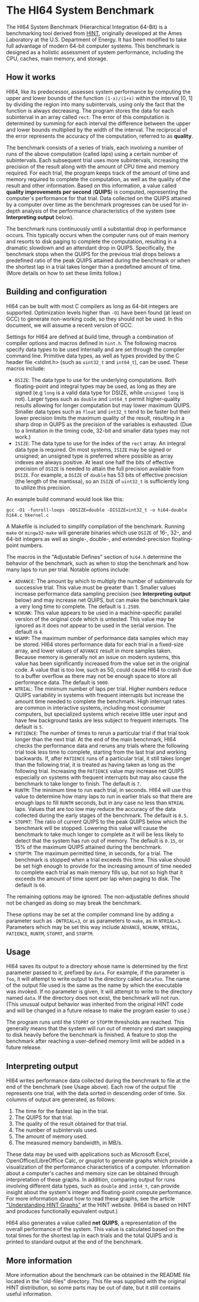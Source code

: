 # The HI64 System Benchmark

The HI64 System Benchmark (Hierarchical Integration 64-Bit) is a benchmarking
tool derived from [HINT][1], originally developed at the Ames Laboratory at the
U.S. Department of Energy. It has been modified to take full advantage of modern
64-bit computer systems. This benchmark is designed as a holistic assessment of
system performance, including the CPU, caches, main memory, and storage.

## How it works

HI64, like its predecessor, assesses system performance by computing the upper
and lower bounds of the function `(1-x)/(1+x)` within the interval [0, 1] by
dividing the region into many subintervals, using only the fact that the
function is always decreasing. The program stores the data for each subinterval
in an array called `rect`. The error of this computation is determined by
summing for each interval the difference between the upper and lower bounds
multiplied by the width of the interval. The reciprocal of the error represents
the accuracy of the computation, referred to as **quality**.

The benchmark consists of a series of trials, each involving a number of runs of
the above computation (called *laps*) using a certain number of subintervals.
Each subsequent trial uses more subintervals, increasing the precision of the
result along with the amount of CPU time and memory required. For each trial,
the program keeps track of the amount of time and memory required to complete
the computation, as well as the quality of the result and other information.
Based on this information, a value called **quality improvements per second**
(**QUIPS**) is computed, representing the computer's performance for that trial.
Data collected on the QUIPS attained by a computer over time as the benchmark
progresses can be used for in-depth analysis of the performance characteristics
of the system (see **Interpreting output** below).

The benchmark runs continuously until a substantial drop in performance occurs.
This typically occurs when the computer runs out of main memory and resorts to
disk paging to complete the computation, resulting in a dramatic slowdown and an
attendant drop in QUIPS. Specifically, the benchmark stops when the QUIPS for
the previous trial drops belows a predefined ratio of the peak QUIPS attained
during the benchmark or when the shortest lap in a trial takes longer than a
predefined amount of time. (More details on how to set these limits follow.)

## Building and configuration

HI64 can be built with most C compilers as long as 64-bit integers are
supported. Optimization levels higher than `-O1` have been found (at least on
GCC) to generate non-working code, so they should not be used. In this document,
we will assume a recent version of GCC.

Settings for HI64 are defined at build time, through a combination of compiler
options and macros defined in `hint.h`. The following macros specify data types
to be used internally and are set through the compiler command line. Primitive
data types, as well as types provided by the C header file <stdint.h> (such as
`uint32_t` and `int64_t`), can be used. These macros include:

 - `DSIZE`: The data type to use for the underlying computations. Both
   floating-point and integral types may be used, as long as they are signed
   (e.g `long` is a valid data type for DSIZE, while `unsigned long` is not).
   Larger types such as `double` and `int64_t` permit higher-quality results
   allowing for longer computation but may lower maximum QUIPS. Smaller data
   types such as `float` and `int32_t` tend to be faster but their lower
   precision limits the maximum quality of the result, resulting in a sharp drop
   in QUIPS as the precision of the variables is exhausted. (Due to a limitation
   in the timing code, 32-bit and smaller data types may not work.)
 - `ISIZE`: The data type to use for the index of the `rect` array. An integral
   data type is required. On most systems, `ISIZE` may be signed or unsigned;
   an unsigned type is preferred where possible as array indexes are always
   positive. At least one half the bits of effective precision of `DSIZE` is
   needed to attain the full precision available from `DSIZE`. For example, a
   `DSIZE` of `double` has 53 bits of effective precision (the length of the
   mantissa), so an `ISIZE` of `uint32_t` is sufficiently long to utilize this
   precision.

An example build command would look like this:

    gcc -O1 -funroll-loops -DDSIZE=double -DISIZE=int32_t -o hi64-double hi64.c hkernel.c

A Makefile is included to simplify compilation of the benchmark. Running `make`
or `mingw32-make` will generate binaries which use `DSIZE` of 16-, 32-, and
64-bit integers as well as single-, double-, and extended-precision
floating-point numbers.

The macros in the "Adjustable Defines" section of `hi64.h` determine the
behavior of the benchmark, such as when to stop the benchmark and how many laps
to run per trial. Notable options include:

 - `ADVANCE`: The amount by which to multiply the number of subintervals for
   successive trial. This value must be greater than 1. Smaller values increase
   performance data sampling precision (see **Interpreting output** below) and
   may increase net QUIPS, but can make the benchmark take a very long time
   to complete. The default is `1.2589`.
 - `NCHUNK`: This value appears to be used in a machine-specific parallel
   version of the original code which is untested. This value may be ignored as
   it does not appear to be used in the serial version. The default is `4`.
 - `NSAMP`: The maximum number of performance data samples which may be stored.
   HI64 stores performance data for each trial in a fixed-size array, and lower
   values of `ADVANCE` result in more samples taken. Because memory is generally
   not an issue on modern systems, this value has been significantly increased
   from the value set in the original code. A value that is too low, such as 50,
   could cause HI64 to crash due to a buffer overflow as there may not be enough
   space to store all performance data. The default is `5000`.
 - `NTRIAL`: The minimum number of laps per trial. Higher numbers reduce
   QUIPS variability in systems with frequent interrupts but increase the amount
   time needed to complete the benchmark. High interrupt rates are common in
   interactive systems, including most consumer computers, but specialized
   systems which receive little user input and have few background tasks are
   less subject to frequent interrupts. The default is `5`.
 - `PATIENCE`: The number of times to rerun a particular trial if that trial
   took longer than the next trial. At the end of the main benchmark, HI64
   checks the performance data and reruns any trials where the following trial
   took less time to complete, starting from the last trial and working
   backwards. If, after `PATIENCE` runs of a particular trial, it still takes
   longer than the following trial, it is treated as having taken as long as the
   following trial. Increasing the `PATIENCE` value may increase net QUIPS
   especially on systems with frequent interrupts but may also cause the
   benchmark to take longer to finish. The default is `7`.
 - `RUNTM`: The minimum time to run each trial, in seconds. HI64 will use this
   value to determine how many laps to run in earlier trials so that there are
   enough laps to fill `RUNTM` seconds, but in any case no less than `NTRIAL`
   laps. Values that are too low may reduce the accuracy of the data collected
   during the early stages of the benchmark. The default is `0.5`.
 - `STOPRT`: The ratio of current QUIPS to the peak QUIPS below which the
   benchmark will be stopped. Lowering this value will cause the benchmark to
   take much longer to complete as it will be less likely to detect that the
   system has run out of memory. The default is `0.15`, or 15% of the maximum
   QUIPS attained during the benchmark.
 - `STOPTM`: The maximum permitted time, in seconds, for a trial. The benchmark
   is stopped when a trial exceeds this time. This value should be set high
   enough to provide for the increasing amount of time needed to complete each
   trial as main memory fills up, but not so high that it exceeds the amount of
   time spent per lap when paging to disk. The default is `60`.

The remaining options may be ignored. The non-adjustable defines should not be
changed as doing so may break the benchmark.

These options may be set at the compiler command line by adding a parameter such
as `-DNTRIAL=3`, or as parameters to `make`, as in `NTRIAL=3`. Parameters which
may be set this way include `ADVANCE`, `NCHUNK`, `NTRIAL`, `PATIENCE`, `RUNTM`,
`STOPRT`, and `STOPTM`.

## Usage

HI64 saves its output to a directory whose name is determined by the first
parameter passed to it, prefixed by `data`. For example, if the parameter is
`foo`, it will attempt to write output to the directory called `datafoo`. The
name of the output file used is the same as the name by which the executable
was invoked. If no parameter is given, it will attempt to write to the directory
named `data`. If the directory does not exist, the benchmark will not run. (This
unusual output behavior was inherited from the original HINT code and will be
changed in a future release to make the program easier to use.)

The program runs until the `STOPRT` or `STOPTM` thresholds are reached. This
generally means that the system will run out of memory and start swapping to
disk heavily before the benchmark is finished. A feature to stop the benchmark
after reaching a user-defined memory limit will be added in a future release.

## Interpreting output

HI64 writes performance data collected during the benchmark to file at the
end of the benchmark (see Usage above). Each row of the output file represents
one trial, with the data sorted in descending order of time. Six columns of
output are generated, as follows:

 1. The time for the fastest lap in the trial.
 2. The QUIPS for that trial.
 3. The quality of the result obtained for that trial.
 4. The number of subintervals used.
 5. The amount of memory used.
 6. The measured memory bandwidth, in MB/s.

These data may be used with applications such as Microsoft Excel,
OpenOffice/LibreOffice Calc, or gnuplot to generate graphs which provide a
visualization of the performance characteristics of a computer. Information
about a computer's caches and memory size can be obtained through interpretation
of these graphs. In addition, comparing output for runs involving different data
types, such as `double` and `int64_t`, can provide insight about the system's
integer and floating-point compute performance. For more information about how
to read these graphs, see the article ["Understanding HINT Graphs"][2] at the
HINT website. (HI64 is based on HINT and produces functionally equivalent
output.)

HI64 also generates a value called **net QUIPS**, a representation of the
overall performance of the system. This value is calculated based on the total
times for the shortest lap in each trials and the total QUIPS and is printed to
standard output at the end of the benchmark.

## More information

More information about the benchmark can be obtained in the README file located
in the "old-files" directory. This file was supplied with the original HINT
distribution, so some parts may be out of date, but it still contains useful
information.


  [1]: http://hint.byu.edu/
  [2]: http://hint.byu.edu/tutorials/graphs/index.html